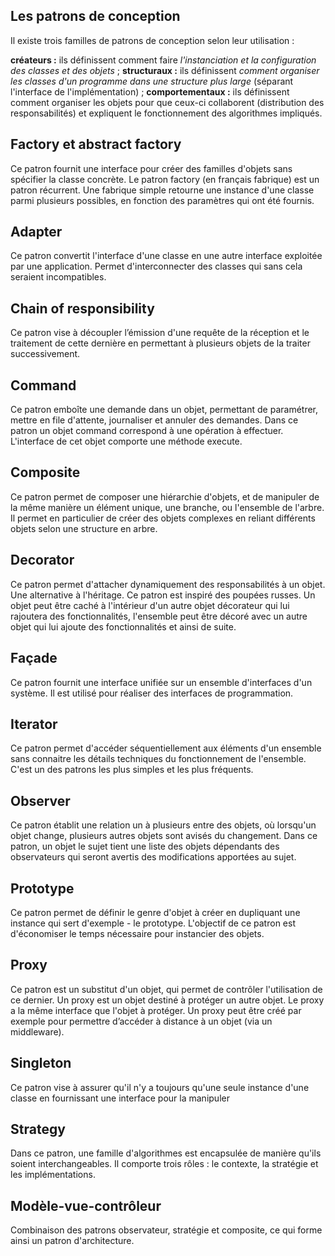 

## Les patrons de conception

Il existe trois familles de patrons de conception selon leur utilisation :

**créateurs :** ils définissent comment faire *l'instanciation et la configuration des classes et des objets* ;
**structuraux :** ils définissent *comment organiser les classes d'un programme dans une structure plus large* (séparant l'interface de l'implémentation) ;
**comportementaux :** ils définissent comment organiser les objets pour que ceux-ci collaborent (distribution des responsabilités) et expliquent le fonctionnement des algorithmes impliqués.

## Factory et abstract factory

Ce patron fournit une interface pour créer des familles d'objets sans spécifier la classe concrète. Le patron factory (en français fabrique) est un patron récurrent. Une fabrique simple retourne une instance d'une classe parmi plusieurs possibles, en fonction des paramètres qui ont été fournis. 

## Adapter

Ce patron convertit l'interface d'une classe en une autre interface exploitée par une application. Permet d'interconnecter des classes qui sans cela seraient incompatibles. 


## Chain of responsibility

Ce patron vise à découpler l’émission d'une requête de la réception et le traitement de cette dernière en permettant à plusieurs objets de la traiter successivement. 

## Command

Ce patron emboîte une demande dans un objet, permettant de paramétrer, mettre en file d'attente, journaliser et annuler des demandes. Dans ce patron un objet command correspond à une opération à effectuer. L'interface de cet objet comporte une méthode execute.

## Composite

Ce patron permet de composer une hiérarchie d'objets, et de manipuler de la même manière un élément unique, une branche, ou l'ensemble de l'arbre. Il permet en particulier de créer des objets complexes en reliant différents objets selon une structure en arbre. 

## Decorator

Ce patron permet d'attacher dynamiquement des responsabilités à un objet. Une alternative à l'héritage. Ce patron est inspiré des poupées russes. Un objet peut être caché à l'intérieur d'un autre objet décorateur qui lui rajoutera des fonctionnalités, l'ensemble peut être décoré avec un autre objet qui lui ajoute des fonctionnalités et ainsi de suite. 

## Façade

Ce patron fournit une interface unifiée sur un ensemble d'interfaces d'un système. Il est utilisé pour réaliser des interfaces de programmation.

## Iterator

Ce patron permet d'accéder séquentiellement aux éléments d'un ensemble sans connaitre les détails techniques du fonctionnement de l'ensemble. C'est un des patrons les plus simples et les plus fréquents. 

## Observer

Ce patron établit une relation un à plusieurs entre des objets, où lorsqu'un objet change, plusieurs autres objets sont avisés du changement. Dans ce patron, un objet le sujet tient une liste des objets dépendants des observateurs qui seront avertis des modifications apportées au sujet. 

## Prototype

Ce patron permet de définir le genre d'objet à créer en dupliquant une instance qui sert d'exemple - le prototype. L'objectif de ce patron est d'économiser le temps nécessaire pour instancier des objets. 

## Proxy

Ce patron est un substitut d'un objet, qui permet de contrôler l'utilisation de ce dernier. Un proxy est un objet destiné à protéger un autre objet. Le proxy a la même interface que l'objet à protéger. Un proxy peut être créé par exemple pour permettre d’accéder à distance à un objet (via un middleware).

## Singleton

Ce patron vise à assurer qu'il n'y a toujours qu'une seule instance d'une classe en fournissant une interface pour la manipuler

## Strategy

Dans ce patron, une famille d'algorithmes est encapsulée de manière qu'ils soient interchangeables. Il comporte trois rôles : le contexte, la stratégie et les implémentations. 


## Modèle-vue-contrôleur

Combinaison des patrons observateur, stratégie et composite, ce qui forme ainsi un patron d'architecture.
